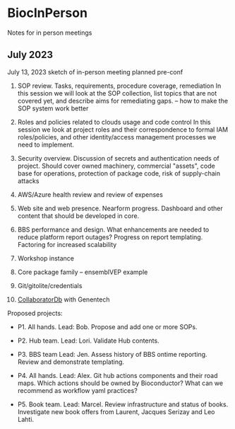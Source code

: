 # BiocInPerson
Notes for in person meetings

July 2023
---------



July 13, 2023 sketch of in-person meeting planned pre-conf

1) SOP review.  Tasks, requirements, procedure coverage, remediation
In this session we will look at the SOP collection, list topics that are not covered yet, and describe aims for remediating gaps. – how to make the SOP system work better

2) Roles and policies related to clouds usage and code control
In this session we look at project roles and their correspondence to formal IAM roles/policies, and other identity/access management processes we need to implement.

3) Security overview.  Discussion of secrets and authentication needs of project.  Should cover owned machinery, commercial "assets", code base for operations, protection of package code, risk of supply-chain attacks

4) AWS/Azure health review and review of expenses

5) Web site and web presence.  Nearform progress.  Dashboard and other content that should be developed in core.

6) BBS performance and design.  What enhancements are needed to reduce platform report outages?  Progress on report templating.  Factoring for increased scalability

7) Workshop instance

8) Core package family – ensemblVEP example

9) Git/gitolite/credentials

10) [CollaboratorDb](https://github.com/CollaboratorDB) with Genentech

Proposed projects:

- P1.  All hands. Lead: Bob.  Propose and add one or more SOPs.

- P2.  Hub team.  Lead: Lori.  Validate Hub contents.

- P3.  BBS team  Lead: Jen.  Assess history of BBS ontime reporting.  Review and demonstrate templating.

- P4.  All hands.  Lead: Alex. Git hub actions components and their road maps.  Which actions should be owned by Bioconductor?  What can we recommend as workflow yaml practices?

- P5.  Book team.  Lead: Marcel.  Review infrastructure and status of books.  Investigate new book offers from Laurent, Jacques Serizay and Leo Lahti.

